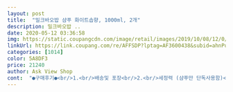 ```yaml
---
layout: post 
title:  "밀크바오밥 샴푸 화이트솝향, 1000ml, 2개" 
description: 밀크바오밥 ..
date: 2020-05-12 03:36:58 
img: https://static.coupangcdn.com/image/retail/images/2019/10/08/12/0/33d725c2-5415-492a-9ac8-2635ccacc6bb.jpg 
linkUrl: https://link.coupang.com/re/AFFSDP?lptag=AF3600438&subid=ahnPublicAsk&pageKey=298987022&itemId=1001659003&vendorItemId=5430486524&traceid=V0-113-1c59e5799b8d9213 
categories: [1014] 
color: 5A8DF3 
price: 21240 
author: Ask View Shop 
cont:  "●구매후기●<br/>1.<br/>배송및 포장<br/>2.<br/>세정력 (샴푸만 단독사용함)<br/>3.<br/>향<br/>◈디자인<br/>◈배송<br/>◈제형<br/>◈향<br/>✔️후기 요약<br/>거품 풍성하고 샴푸 잘됩니다<br/>거품이 잘나는 순서대로 나열하면 amos<br/> -미쟝센<br/> -밀크바오밥<br/> -엘라스틴 순.<br/> 밀크바오밥은 거품이 잘나지도 안나지도 않는 적당한편.<br/><br/>괜찮겠지만 이리저리 던져지다 도착한다면<br/>기분 좋은 꽃향이에요<br/>기존 사용하던 비오클라쎄 바오밥샴푸를 거의 소진해서<br/>긴머리라 그런지 향지속력매우좋음.<br/> 지속시간이라고 단정지을것 없이 향기가 안없어짐.<br/> 굿굿<br/>깨질수도 있겠다 싶었어요<br/>남편도 향이 너무 좋고 오래가며<br/>너무 내스타일.<br/> 이제품의 단점들이 향으로인해 다 장점으로 받아들여짐.<br/> 처음에 뚜껑 열어서 향기 맡았을때부터 마음이 녹아버림.<br/><br/>다행히 저는 멀쩡히 부서진 곳 없이 잘 도착했습니다<br/>딸아이들과 샴푸를 힘께 사용하기 때문에 항상 성분을 중요하게 생각하고 구매합니다.<br/> 한가지만 쓰기 지겨우니 유해성분 없는 제품 중에서 이것저것 돌아감서 쿠팡에서 주문해서 쓰고 있어요.<br/> 유해성분이 들어있는 제품은 확실히 빠른 시간에 거품이 엄청 잘 나긴하더군요.<br/> 밀크바오밥은 거품이 심하게 풍성하게 나진 않지만 안전한 성분이기 때문에 그런거 같아서 오히려 안심하고 기분좋게 사용중이예요.<br/> 머리 다 감고 나서도 깨끗이 감긴듯한 산뜻한 기분이 들어요.<br/>.<br/><br/>로켓배송으로 빠르게 배송받았습니당<br/>모든단점이 커버됨.<br/> 성분도 좋다고하니 밀크바오밥 화이트솝 라인으로 헤어바디제품 구매할예정.<br/><br/>미쟝센, 엘라스틴, amos 이렇게 임.<br/> 밀크바오밥은 처음사용해봄<br/>밀크바오밥 인기많은 이유는 이 향때문인것같음.<br/><br/>밀크바오밥 제품은 유해물질 없어서  로션이며 워시며 다 사용해봤는데 향도 기능면에서도 다 만족했었어요.<br/><br/>배송은 하루만에왔음.<br/> 포장은 취급주의스티커붙여져있었고 뾱뾱이로 꼼꼼히포장되어있었으나 모서리 부분이 찌그러져서옴.<br/> 포장 뜯을때 샴푸에 붙어있는 글씨스티커도 같이 뜯어짐져서 겨우 통에다 다시붙였음.<br/> 내용물이 새거나 펌핑 부분이 아작나는 일이 없어서 이만하면 만족.<br/><br/>배송하루, 상품찌그러짐 있음<br/>비닐백에 달랑 샴푸가 들어있어 아쉬웠어요<br/>비오클라쎄 샴푸 화이트머스크 향을 두번 사용해보고<br/>빠른 배송 역시나 좋았으나<br/>세정력 무난한편, 샴푸단독사용시 뻑뻑함 트리트먼트 꼭!!있어야함<br/>시리즈로 비치하고 싶습니다<br/>씻어낼때 두피쿨링감이 살짝있는편.<br/> 다른제품에비해 머리결이 매우뻑뻑하게 헹궈짐.<br/> (단독사용해도 부드럽다한사람도 있는데 그분은 원래머리결이 좋은사람인듯.<br/>)역시 탈색 염색모는 트리트먼트를 절대적으로 해야함.<br/> 하지만 성분이 좋은제품이라그런지 두피에 자극없고 모발에 남는거없이 깨끗하게 씻겨내려감.<br/><br/>어디서 많이 맡아본향이라 킁킁 거리며 집을돌았는데 정확한 향을 찾았음.<br/> 집에있던 헤라 지일비누(연보라색)+파우더향 이 섞인거임.<br/> 이게 정말매우 딱 맞는표현! 밀크바오밥 화이트솝 라인으로 헤어바디 제품 구매할예정임.<br/> 샴푸만 사용했는데 온집안이 향기 폭팔 몸에서도 이향기가 남.<br/> 디퓨져 필요없음 이제품이 다 이겨버림.<br/><br/>얼마전 구매했었던 비오클라쎄 바디워시와 같은<br/>원래 쓰던 샴푸라 그런지 샴푸자체로는 만족합니다^^<br/>이번에는 다른 향으로 결정했어요<br/>이번엔 화이트솝 향으로 바디워시와 짝을 맞춰봤는데요<br/>이제 머리부터 발끝까지 꽃향이네요^^<br/>자극적이지 않고 부드러웠다고 하네요^^<br/>적당히 묽은 형태로 기존 샴푸들과 크게 다르진 않구요<br/>전에 사두었던 헤어시럽과(사진 첨부) 함께 사용하여 마무리까지 헤어와 두피에 안전한 성분들로 영양 팍팍! 주고 있어요 ㅋ 제가 워낙 화이트머스크 향을 좋아하다보니 이 헤어오일 마무리 향이 너무 좋네요.<br/> ㅎㅎ<br/>제 개인적으론 전부터 아주 맘에드는 디자인이죵<br/>참고로 저의 머리는 허리까지 내려오는 긴머리이며 탈색2회에 두달에한번 염색을 해오고있음.<br/>  근 몇년간 사용해온 제품이<br/>쿠팡맨님이 배송시작부터 조심스레 들고 오셨다면<br/>파우더+클린솝+아모레퍼시픽 스킨케어 섞인향인가 싶었었는데<br/>펌핑하면 사진에 보시다시피 많이 묽지도, 꾸덕하지도 않은 딱 적당한 제형이라서 사용하기 편합니다.<br/> (줄줄 흐를 정도로 묽으면 샴푸 펌핑하다 쏟아서 아깝고 넘 꾸덕하면 물 묻혀 거품 낼 때 힘들잖아요) ^^<br/>향 헤라지일비누+파우더향  너무좋음 온집안에퍼짐 향때문에<br/>향은, 솝향이지만 제가 맡기에는 머스크향과 허브향이 살짝 믹스된 느낌? 의 향이었어요.<br/> 향은 말로 설명하기 힘드니.<br/>.<br/> ^^;; 여튼 부담스럽지 않고 은은하게 기분 좋은 향입니다.<br/><br/>화이트솝향으로 주문했어요.<br/><br/>1.<br/>배송및 포장<br/>2.<br/>세정력 (샴푸만 단독사용함)<br/>3.<br/>향<br/>◈디자인<br/>◈배송<br/>◈제형<br/>◈향<br/>✔️후기 요약<br/>거품 풍성하고 샴푸 잘됩니다<br/>거품이 잘나는 순서대로 나열하면 amos<br/> -미쟝센<br/> -밀크바오밥<br/> -엘라스틴 순.<br/> 밀크바오밥은 거품이 잘나지도 안나지도 않는 적당한편.<br/><br/>괜찮겠지만 이리저리 던져지다 도착한다면<br/>기분 좋은 꽃향이에요<br/>기존 사용하던 비오클라쎄 바오밥샴푸를 거의 소진해서<br/>긴머리라 그런지 향지속력매우좋음.<br/> 지속시간이라고 단정지을것 없이 향기가 안없어짐.<br/> 굿굿<br/>깨질수도 있겠다 싶었어요<br/>남편도 향이 너무 좋고 오래가며<br/>너무 내스타일.<br/> 이제품의 단점들이 향으로인해 다 장점으로 받아들여짐.<br/> 처음에 뚜껑 열어서 향기 맡았을때부터 마음이 녹아버림.<br/><br/>다행히 저는 멀쩡히 부서진 곳 없이 잘 도착했습니다<br/>딸아이들과 샴푸를 힘께 사용하기 때문에 항상 성분을 중요하게 생각하고 구매합니다.<br/> 한가지만 쓰기 지겨우니 유해성분 없는 제품 중에서 이것저것 돌아감서 쿠팡에서 주문해서 쓰고 있어요.<br/> 유해성분이 들어있는 제품은 확실히 빠른 시간에 거품이 엄청 잘 나긴하더군요.<br/> 밀크바오밥은 거품이 심하게 풍성하게 나진 않지만 안전한 성분이기 때문에 그런거 같아서 오히려 안심하고 기분좋게 사용중이예요.<br/> 머리 다 감고 나서도 깨끗이 감긴듯한 산뜻한 기분이 들어요.<br/>.<br/><br/>로켓배송으로 빠르게 배송받았습니당<br/>모든단점이 커버됨.<br/> 성분도 좋다고하니 밀크바오밥 화이트솝 라인으로 헤어바디제품 구매할예정.<br/><br/>미쟝센, 엘라스틴, amos 이렇게 임.<br/> 밀크바오밥은 처음사용해봄<br/>밀크바오밥 인기많은 이유는 이 향때문인것같음.<br/><br/>밀크바오밥 제품은 유해물질 없어서  로션이며 워시며 다 사용해봤는데 향도 기능면에서도 다 만족했었어요.<br/><br/>배송은 하루만에왔음.<br/> 포장은 취급주의스티커붙여져있었고 뾱뾱이로 꼼꼼히포장되어있었으나 모서리 부분이 찌그러져서옴.<br/> 포장 뜯을때 샴푸에 붙어있는 글씨스티커도 같이 뜯어짐져서 겨우 통에다 다시붙였음.<br/> 내용물이 새거나 펌핑 부분이 아작나는 일이 없어서 이만하면 만족.<br/><br/>배송하루, 상품찌그러짐 있음<br/>비닐백에 달랑 샴푸가 들어있어 아쉬웠어요<br/>비오클라쎄 샴푸 화이트머스크 향을 두번 사용해보고<br/>빠른 배송 역시나 좋았으나<br/>세정력 무난한편, 샴푸단독사용시 뻑뻑함 트리트먼트 꼭!!있어야함<br/>시리즈로 비치하고 싶습니다<br/>씻어낼때 두피쿨링감이 살짝있는편.<br/> 다른제품에비해 머리결이 매우뻑뻑하게 헹궈짐.<br/> (단독사용해도 부드럽다한사람도 있는데 그분은 원래머리결이 좋은사람인듯.<br/>)역시 탈색 염색모는 트리트먼트를 절대적으로 해야함.<br/> 하지만 성분이 좋은제품이라그런지 두피에 자극없고 모발에 남는거없이 깨끗하게 씻겨내려감.<br/><br/>어디서 많이 맡아본향이라 킁킁 거리며 집을돌았는데 정확한 향을 찾았음.<br/> 집에있던 헤라 지일비누(연보라색)+파우더향 이 섞인거임.<br/> 이게 정말매우 딱 맞는표현! 밀크바오밥 화이트솝 라인으로 헤어바디 제품 구매할예정임.<br/> 샴푸만 사용했는데 온집안이 향기 폭팔 몸에서도 이향기가 남.<br/> 디퓨져 필요없음 이제품이 다 이겨버림.<br/><br/>얼마전 구매했었던 비오클라쎄 바디워시와 같은<br/>원래 쓰던 샴푸라 그런지 샴푸자체로는 만족합니다^^<br/>이번에는 다른 향으로 결정했어요<br/>이번엔 화이트솝 향으로 바디워시와 짝을 맞춰봤는데요<br/>이제 머리부터 발끝까지 꽃향이네요^^<br/>자극적이지 않고 부드러웠다고 하네요^^<br/>적당히 묽은 형태로 기존 샴푸들과 크게 다르진 않구요<br/>전에 사두었던 헤어시럽과(사진 첨부) 함께 사용하여 마무리까지 헤어와 두피에 안전한 성분들로 영양 팍팍! 주고 있어요 ㅋ 제가 워낙 화이트머스크 향을 좋아하다보니 이 헤어오일 마무리 향이 너무 좋네요.<br/> ㅎㅎ<br/>제 개인적으론 전부터 아주 맘에드는 디자인이죵<br/>참고로 저의 머리는 허리까지 내려오는 긴머리이며 탈색2회에 두달에한번 염색을 해오고있음.<br/>  근 몇년간 사용해온 제품이<br/>쿠팡맨님이 배송시작부터 조심스레 들고 오셨다면<br/>파우더+클린솝+아모레퍼시픽 스킨케어 섞인향인가 싶었었는데<br/>펌핑하면 사진에 보시다시피 많이 묽지도, 꾸덕하지도 않은 딱 적당한 제형이라서 사용하기 편합니다.<br/> (줄줄 흐를 정도로 묽으면 샴푸 펌핑하다 쏟아서 아깝고 넘 꾸덕하면 물 묻혀 거품 낼 때 힘들잖아요) ^^<br/>향 헤라지일비누+파우더향  너무좋음 온집안에퍼짐 향때문에<br/>향은, 솝향이지만 제가 맡기에는 머스크향과 허브향이 살짝 믹스된 느낌? 의 향이었어요.<br/> 향은 말로 설명하기 힘드니.<br/>.<br/> ^^;; 여튼 부담스럽지 않고 은은하게 기분 좋은 향입니다.<br/><br/>화이트솝향으로 주문했어요.<br/><br/>" 
---
```

